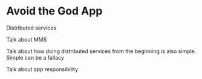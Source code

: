 # Avoid the God App

Distributed services

Talk about MMS

Talk about how doing distributed services from the beginning is also simple. Simple can be a fallacy

Talk about app responsibility
